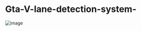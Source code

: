 # Gta-V-lane-detection-system-

![image](https://user-images.githubusercontent.com/74729526/120112674-d1d3da80-c187-11eb-8d05-fb6f69182ceb.png)

